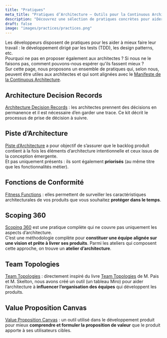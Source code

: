 ```yaml
---
title: "Pratiques"
meta_title: "Pratiques d’Architecture – Outils pour la Continuous Architecture"
description: "Découvrez une sélection de pratiques concrètes pour aider les architectes à mieux travailler, en cohérence avec le Manifeste de la Continuous Architecture."
draft: false
image: "images/practices/practices.png"
---
```


Les développeurs disposent de pratiques pour les aider à mieux faire leur travail : le développement dirigé par les tests (TDD), les design patterns, etc.  
Pourquoi ne pas en proposer également aux architectes ? Si nous ne le faisons pas, comment pouvons-nous espérer qu'ils fassent mieux ?  
Sur cette page, nous proposons un ensemble de pratiques qui, selon nous, peuvent être utiles aux architectes et qui sont alignées avec le [Manifeste de la Continuous Architecture](../manifesto).

## Architecture Decision Records

[Architecture Decision Records](architecture-decision-records) : les architectes prennent des décisions en permanence et il est nécessaire d’en garder une trace. Ce kit décrit le processus de prise de décision à suivre.

## Piste d’Architecture

[Piste d’Architecture](architecture-runway) a pour objectif de s’assurer que le backlog produit contient à la fois les éléments d’architecture intentionnelle et ceux issus de la conception émergente.  
Et pas uniquement présents : ils sont également **priorisés** (au même titre que les fonctionnalités métier).

## Fonctions de Conformité

[Fitness Functions](fitness-functions) : elles permettent de surveiller les caractéristiques architecturales de vos produits que vous souhaitez **protéger dans le temps**.

## Scoping 360

[Scoping 360](scoping-360) est une pratique complète qui ne couvre pas uniquement les aspects d’architecture.  
C’est une méthodologie complète pour **constituer une équipe alignée sur une vision et prête à livrer ses produits**. Parmi les ateliers qui composent cette approche, on trouve un **atelier d’architecture**.

## Team Topologies

[Team Topologies](team-topologies) : directement inspiré du livre [Team Topologies](https://teamtopologies.com) de M. Pais et M. Skelton, nous avons créé un outil (un tableau Miro) pour aider l’architecture à **influencer l’organisation des équipes** qui développent les produits.

## Value Proposition Canvas

[Value Proposition Canvas](value-proposition-canvas) : un outil utilisé dans le développement produit pour mieux **comprendre et formuler la proposition de valeur** que le produit apporte à ses utilisateurs cibles.
